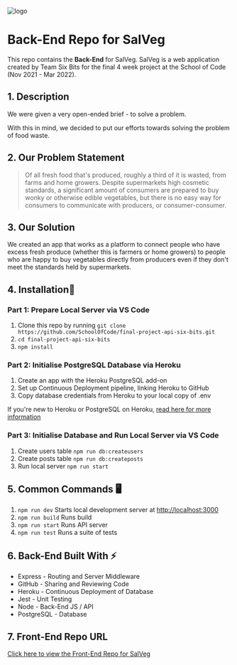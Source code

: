 ![logo](https://user-images.githubusercontent.com/93285219/157888599-5be96246-c9e0-4d6f-8449-649806b4bb60.png)

# Back-End Repo for SalVeg

This repo contains the **Back-End** for SalVeg. 
SalVeg is a web application created by Team Six Bits for the final 4 week project at the School of Code (Nov 2021 - Mar 2022).

## 1. Description

We were given a very open-ended brief - to solve a problem. 

With this in mind, we decided to put our efforts towards solving the problem of food waste.

## 2. Our Problem Statement

> Of all fresh food that's produced, roughly a third of it is wasted, from farms and home growers. Despite supermarkets high cosmetic standards, a significant amount of consumers are prepared to buy wonky or otherwise edible vegetables, but there is no easy way for consumers to communicate with producers, or consumer-consumer.

## 3. Our Solution

We created an app that works as a platform to connect people who have excess fresh produce (whether this is farmers or home growers) to people who are happy to buy vegetables directly from producers even if they don't meet the standards held by supermarkets.


## **4. Installation**🔧

### Part 1: Prepare Local Server via VS Code
1. Clone this repo by running `git clone https://github.com/SchoolOfCode/final-project-api-six-bits.git`
2. `cd final-project-api-six-bits`
3. `npm install`

### Part 2: Initialise PostgreSQL Database via Heroku 
1. Create an app with the Heroku PostgreSQL add-on
2. Set up Continuous Deployment pipeline, linking Heroku to GitHub
3. Copy database credentials from Heroku to your local copy of .env

If you're new to Heroku or PostgreSQL on Heroku, [read here for more information](https://devcenter.heroku.com/categories/heroku-postgres)

### Part 3:  Initialise Database and Run Local Server via VS Code
1. Create users table `npm run db:createusers`
2. Create posts table `npm run db:createposts`
3. Run local server `npm run start`

## 5. Common Commands  🖥️ 

1. `npm run dev` Starts local development server at [http://localhost:3000](http://localhost:3000)
2. `npm run build` Runs build
3. `npm run start` Runs API server
4. `npm run test` Runs a suite of tests

## 6. Back-End Built With ⚡
- Express    -    Routing and Server Middleware
- GitHub     -    Sharing and Reviewing Code
- Heroku     -    Continuous Deployment of Database
- Jest       -    Unit Testing
- Node       -    Back-End JS / API
- PostgreSQL -    Database


## 7. Front-End Repo URL

[Click here to view the Front-End Repo for SalVeg](https://github.com/SchoolOfCode/final-project-front-end-six-bits.git)

